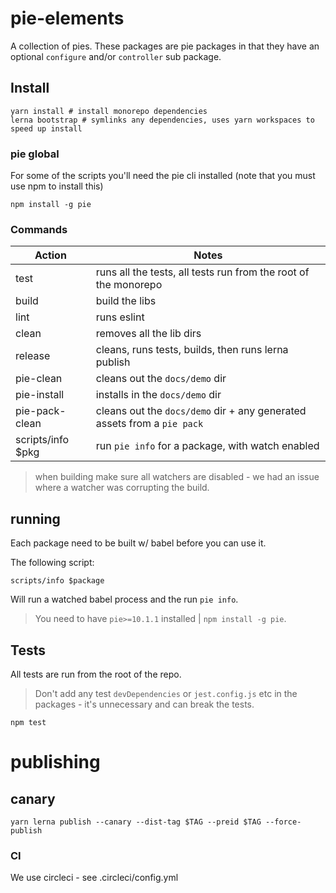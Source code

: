 # pie-elements

A collection of pies. These packages are pie packages in that they have an optional `configure` and/or `controller` sub package.

## Install

```shell
yarn install # install monorepo dependencies
lerna bootstrap # symlinks any dependencies, uses yarn workspaces to speed up install
```

### pie global

For some of the scripts you'll need the pie cli installed (note that you must use npm to install this)

```shell
npm install -g pie
```

### Commands

| Action             | Notes                                                                   |
| ------------------ | ----------------------------------------------------------------------- |
| test               | runs all the tests, all tests run from the root of the monorepo         |
| build              | build the libs                                                          |
| lint               | runs eslint                                                             |
| clean              | removes all the lib dirs                                                |
| release            | cleans, runs tests, builds, then runs lerna publish                     |
| pie-clean          | cleans out the `docs/demo` dir                                          |
| pie-install        | installs in the `docs/demo` dir                                         |
| pie-pack-clean     | cleans out the `docs/demo` dir + any generated assets from a `pie pack` |
| scripts/info \$pkg | run `pie info` for a package, with watch enabled                        |

> when building make sure all watchers are disabled - we had an issue where a watcher was corrupting the build.

## running

Each package need to be built w/ babel before you can use it.

The following script:

```shell
scripts/info $package
```

Will run a watched babel process and the run `pie info`.

> You need to have `pie>=10.1.1` installed | `npm install -g pie`.

## Tests

All tests are run from the root of the repo.

> Don't add any test `devDependencies` or `jest.config.js` etc in the packages - it's unnecessary and can break the tests.

```shell
npm test
```

# publishing

## canary

```shell
yarn lerna publish --canary --dist-tag $TAG --preid $TAG --force-publish
```

### CI

We use circleci - see .circleci/config.yml
